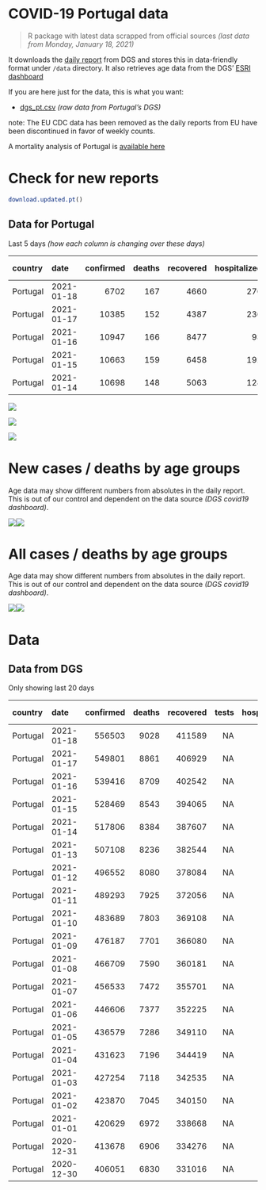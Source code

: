 COVID-19 Portugal data
================

> R package with latest data scrapped from official sources *(last data
> from Monday, January 18, 2021)*

It downloads the [daily
report](https://covid19.min-saude.pt/relatorio-de-situacao/) from DGS
and stores this in data-friendly format under `/data` directory. It also
retrieves age data from the DGS’ [ESRI
dashboard](https://covid19.min-saude.pt/ponto-de-situacao-atual-em-portugal/)

If you are here just for the data, this is what you want:

  - [dgs\_pt.csv](raw/master/data/dgs_pt.csv) *(raw data from Portugal’s
    DGS)*

note: The EU CDC data has been removed as the daily reports from EU have
been discontinued in favor of weekly counts.

A mortality analysis of Portugal is [available
here](https://averissimo.github.io/covid19-analysis/mortality.html)

# Check for new reports

``` r
download.updated.pt()
```

## Data for Portugal

Last 5 days *(how each column is changing over these days)*

| country  | date       | confirmed | deaths | recovered | hospitalized | in.icu | confirmed\_m\_00-09 | confirmed\_w\_00-09 | confirmed\_m\_10-19 | confirmed\_w\_10-19 | confirmed\_m\_20-29 | confirmed\_w\_20-29 | confirmed\_m\_30-39 | confirmed\_w\_30-39 | confirmed\_m\_40-49 | confirmed\_w\_40-49 | confirmed\_m\_50-59 | confirmed\_w\_50-59 | confirmed\_m\_60-69 | confirmed\_w\_60-69 | confirmed\_m\_70-79 | confirmed\_w\_70-79 | confirmed\_m\_80+ | confirmed\_w\_80+ | death\_m\_00-09 | death\_w\_00-09 | death\_m\_10-19 | death\_w\_10-19 | death\_m\_20-29 | death\_w\_20-29 | death\_m\_30-39 | death\_w\_30-39 | death\_m\_40-49 | death\_w\_40-49 | death\_m\_50-59 | death\_w\_50-59 | death\_m\_60-69 | death\_w\_60-69 | death\_m\_70-79 | death\_w\_70-79 | death\_m\_80+ | death\_w\_80+ |
| :------- | :--------- | --------: | -----: | --------: | -----------: | -----: | ------------------: | ------------------: | ------------------: | ------------------: | ------------------: | ------------------: | ------------------: | ------------------: | ------------------: | ------------------: | ------------------: | ------------------: | ------------------: | ------------------: | ------------------: | ------------------: | ----------------: | ----------------: | --------------: | --------------: | --------------: | --------------: | --------------: | --------------: | --------------: | --------------: | --------------: | --------------: | --------------: | --------------: | --------------: | --------------: | --------------: | --------------: | ------------: | ------------: |
| Portugal | 2021-01-18 |      6702 |    167 |      4660 |          276 |     17 |                 223 |                 223 |                 371 |                 334 |                 431 |                 467 |                 419 |                 534 |                 494 |                 616 |               \-299 |                 514 |                 342 |                 338 |                 221 |                 214 |               186 |               354 |               0 |               0 |               0 |               0 |               1 |               0 |               0 |               2 |               0 |               1 |               1 |               2 |               7 |               5 |              17 |               5 |            62 |            64 |
| Portugal | 2021-01-17 |     10385 |    152 |      4387 |          236 |      9 |                 363 |                 324 |                 545 |                 540 |                 591 |                 729 |                 620 |                 745 |                 768 |                 985 |                1310 |                 813 |                 483 |                 591 |                 327 |                 327 |               291 |               702 |               0 |               0 |               0 |               0 |               0 |               0 |               0 |               1 |               0 |               0 |               2 |               1 |               6 |               3 |              26 |              13 |            48 |            52 |
| Portugal | 2021-01-16 |     10947 |    166 |      8477 |           93 |     16 |                 349 |                 332 |                 593 |                 635 |                 701 |                 782 |                 651 |                 830 |                 816 |                1028 |                 728 |                 907 |                 506 |                 522 |                 363 |                 382 |               299 |               569 |               0 |               0 |               0 |               0 |               0 |               0 |               0 |               1 |               1 |               0 |               5 |               0 |             313 |               3 |              20 |              15 |            52 |            56 |
| Portugal | 2021-01-15 |     10663 |    159 |      6458 |          192 |     11 |                 354 |                 341 |                 509 |                 569 |                 751 |                 733 |                 681 |                 788 |                 776 |                1010 |                 722 |                 887 |                 487 |                 494 |                 349 |                 376 |               276 |               555 |               0 |               0 |               0 |               0 |               0 |               0 |               0 |               0 |               1 |               0 |               3 |               0 |           \-293 |               6 |              22 |              11 |            42 |            67 |
| Portugal | 2021-01-14 |     10698 |    148 |      5063 |          128 |     15 |                 319 |                 323 |                 517 |                 482 |                 690 |                 770 |                 653 |                 796 |                 779 |                1020 |                 670 |                 893 |                 548 |                 532 |                 332 |                 400 |               346 |               626 |               0 |               0 |               0 |               0 |               0 |               0 |               0 |               0 |               3 |               1 |               2 |               1 |              14 |               6 |              14 |              20 |            38 |            49 |

![](README_files/figure-gfm/totals-1.svg)<!-- -->

![](README_files/figure-gfm/differential-1.svg)<!-- -->

![](README_files/figure-gfm/differential_7days-1.svg)<!-- -->

# New cases / deaths by age groups

Age data may show different numbers from absolutes in the daily report.
This is out of our control and dependent on the data source *(DGS
covid19 dashboard)*.

![](README_files/figure-gfm/new_cases_deaths-1.svg)<!-- -->![](README_files/figure-gfm/new_cases_deaths-2.svg)<!-- -->

# All cases / deaths by age groups

Age data may show different numbers from absolutes in the daily report.
This is out of our control and dependent on the data source *(DGS
covid19 dashboard)*.

![](README_files/figure-gfm/total_cases_deaths-1.svg)<!-- -->![](README_files/figure-gfm/total_cases_deaths-2.svg)<!-- -->

# Data

## Data from DGS

Only showing last 20 days

| country  | date       | confirmed | deaths | recovered | tests | hospitalized | in.icu | confirmed\_m\_00-09 | confirmed\_w\_00-09 | confirmed\_m\_10-19 | confirmed\_w\_10-19 | confirmed\_m\_20-29 | confirmed\_w\_20-29 | confirmed\_m\_30-39 | confirmed\_w\_30-39 | confirmed\_m\_40-49 | confirmed\_w\_40-49 | confirmed\_m\_50-59 | confirmed\_w\_50-59 | confirmed\_m\_60-69 | confirmed\_w\_60-69 | confirmed\_m\_70-79 | confirmed\_w\_70-79 | confirmed\_m\_80+ | confirmed\_w\_80+ | death\_m\_00-09 | death\_w\_00-09 | death\_m\_10-19 | death\_w\_10-19 | death\_m\_20-29 | death\_w\_20-29 | death\_m\_30-39 | death\_w\_30-39 | death\_m\_40-49 | death\_w\_40-49 | death\_m\_50-59 | death\_w\_50-59 | death\_m\_60-69 | death\_w\_60-69 | death\_m\_70-79 | death\_w\_70-79 | death\_m\_80+ | death\_w\_80+ |
| :------- | :--------- | --------: | -----: | --------: | ----: | -----------: | -----: | ------------------: | ------------------: | ------------------: | ------------------: | ------------------: | ------------------: | ------------------: | ------------------: | ------------------: | ------------------: | ------------------: | ------------------: | ------------------: | ------------------: | ------------------: | ------------------: | ----------------: | ----------------: | --------------: | --------------: | --------------: | --------------: | --------------: | --------------: | --------------: | --------------: | --------------: | --------------: | --------------: | --------------: | --------------: | --------------: | --------------: | --------------: | ------------: | ------------: |
| Portugal | 2021-01-18 |    556503 |   9028 |    411589 |    NA |         5165 |    664 |               15132 |               14541 |               25258 |               25868 |               39168 |               44845 |               37323 |               44765 |               40187 |               51822 |               35507 |               46013 |               26344 |               28410 |               16800 |               19052 |             14826 |             30463 |               0 |               1 |               1 |               1 |               4 |               3 |               9 |              11 |              54 |              28 |             168 |              68 |             537 |             220 |            1159 |             682 |          2764 |          3318 |
| Portugal | 2021-01-17 |    549801 |   8861 |    406929 |    NA |         4889 |    647 |               14909 |               14318 |               24887 |               25534 |               38737 |               44378 |               36904 |               44231 |               39693 |               51206 |               35806 |               45499 |               26002 |               28072 |               16579 |               18838 |             14640 |             30109 |               0 |               1 |               1 |               1 |               3 |               3 |               9 |               9 |              54 |              27 |             167 |              66 |             530 |             215 |            1142 |             677 |          2702 |          3254 |
| Portugal | 2021-01-16 |    539416 |   8709 |    402542 |    NA |         4653 |    638 |               14546 |               13994 |               24342 |               24994 |               38146 |               43649 |               36284 |               43486 |               38925 |               50221 |               34496 |               44686 |               25519 |               27481 |               16252 |               18511 |             14349 |             29407 |               0 |               1 |               1 |               1 |               3 |               3 |               9 |               8 |              54 |              27 |             165 |              65 |             524 |             212 |            1116 |             664 |          2654 |          3202 |
| Portugal | 2021-01-15 |    528469 |   8543 |    394065 |    NA |         4560 |    622 |               14197 |               13662 |               23749 |               24359 |               37445 |               42867 |               35633 |               42656 |               38109 |               49193 |               33768 |               43779 |               25013 |               26959 |               15889 |               18129 |             14050 |             28838 |               0 |               1 |               1 |               1 |               3 |               3 |               9 |               7 |              53 |              27 |             160 |              65 |             211 |             209 |            1096 |             649 |          2602 |          3146 |
| Portugal | 2021-01-14 |    517806 |   8384 |    387607 |    NA |         4368 |    611 |               13843 |               13321 |               23240 |               23790 |               36694 |               42134 |               34952 |               41868 |               37333 |               48183 |               33046 |               42892 |               24526 |               26465 |               15540 |               17753 |             13774 |             28283 |               0 |               1 |               1 |               1 |               3 |               3 |               9 |               7 |              52 |              27 |             157 |              65 |             504 |             203 |            1074 |             638 |          2560 |          3079 |
| Portugal | 2021-01-13 |    507108 |   8236 |    382544 |    NA |         4240 |    596 |               13524 |               12998 |               22723 |               23308 |               36004 |               41364 |               34299 |               41072 |               36554 |               47163 |               32376 |               41999 |               23978 |               25933 |               15208 |               17353 |             13428 |             27657 |               0 |               1 |               1 |               1 |               3 |               3 |               9 |               7 |              49 |              26 |             155 |              64 |             490 |             197 |            1060 |             618 |          2522 |          3030 |
| Portugal | 2021-01-12 |    496552 |   8080 |    378084 |    NA |         4043 |    599 |               13225 |               12699 |               22215 |               22816 |               35334 |               40545 |               33562 |               40252 |               35833 |               46145 |               31709 |               41096 |               23419 |               25372 |               14899 |               16989 |             13169 |             27106 |               0 |               1 |               1 |               1 |               3 |               3 |               8 |               7 |              47 |              26 |             151 |              63 |             480 |             195 |            1048 |             609 |          2465 |          2972 |
| Portugal | 2021-01-11 |    489293 |   7925 |    372056 |    NA |         3983 |    567 |               13047 |               12551 |               21875 |               22477 |               34851 |               39947 |               33094 |               39700 |               35330 |               45504 |               31217 |               40522 |               23007 |               24937 |               14644 |               16701 |             12974 |             26751 |               0 |               1 |               1 |               1 |               3 |               3 |               8 |               7 |              46 |              26 |             147 |              63 |             469 |             189 |            1035 |             597 |          2422 |          2907 |
| Portugal | 2021-01-10 |    483689 |   7803 |    369108 |    NA |         3770 |    558 |               12880 |               12414 |               21620 |               22205 |               34458 |               39500 |               32757 |               39266 |               34935 |               45014 |               30872 |               40073 |               22735 |               24621 |               14479 |               16506 |             12802 |             26387 |               0 |               1 |               1 |               1 |               3 |               3 |               8 |               7 |              45 |              26 |             145 |              63 |             459 |             185 |            1018 |             583 |          2392 |          2863 |
| Portugal | 2021-01-09 |    476187 |   7701 |    366080 |    NA |         3555 |    540 |               12647 |               12217 |               21262 |               21849 |               33921 |               38926 |               32264 |               38695 |               34407 |               44397 |               30384 |               39470 |               22375 |               24202 |               14251 |               16237 |             12611 |             25908 |               0 |               1 |               1 |               1 |               3 |               3 |               8 |               7 |              44 |              26 |             144 |              61 |             455 |             183 |            1001 |             577 |          2358 |          2828 |
| Portugal | 2021-01-08 |    466709 |   7590 |    360181 |    NA |         3451 |    536 |               12415 |               11994 |               20815 |               21370 |               33240 |               38182 |               31634 |               37996 |               33764 |               43539 |               29790 |               38746 |               21907 |               23678 |               13945 |               15886 |             12330 |             25320 |               0 |               1 |               1 |               1 |               3 |               3 |               8 |               7 |              44 |              24 |             143 |              60 |             447 |             179 |             982 |             569 |          2328 |          2790 |
| Portugal | 2021-01-07 |    456533 |   7472 |    355701 |    NA |         3333 |    514 |               12156 |               11738 |               20316 |               20856 |               32460 |               37329 |               30926 |               37213 |               33050 |               42658 |               29139 |               37923 |               21406 |               23143 |               13666 |               15529 |             12089 |             24777 |               0 |               1 |               1 |               1 |               3 |               3 |               8 |               7 |              41 |              22 |             141 |              58 |             441 |             179 |             963 |             563 |          2294 |          2746 |
| Portugal | 2021-01-06 |    446606 |   7377 |    352225 |    NA |         3293 |    513 |               11918 |               11504 |               19820 |               20354 |               31750 |               36512 |               30272 |               36412 |               32352 |               41737 |               28524 |               37106 |               20951 |               22640 |               13405 |               15167 |             11806 |             24219 |               0 |               1 |               1 |               1 |               3 |               3 |               8 |               7 |              40 |              22 |             139 |              58 |             437 |             178 |             945 |             556 |          2270 |          2708 |
| Portugal | 2021-01-05 |    436579 |   7286 |    349110 |    NA |         3260 |    512 |               11692 |               11243 |               19328 |               19859 |               31047 |               35629 |               29582 |               35586 |               31602 |               40871 |               27885 |               36277 |               20476 |               22131 |               13118 |               14844 |             11530 |             23724 |               0 |               1 |               1 |               1 |               3 |               3 |               8 |               7 |              40 |              22 |             138 |              58 |             432 |             173 |             927 |             551 |          2244 |          2677 |
| Portugal | 2021-01-04 |    431623 |   7196 |    344419 |    NA |         3171 |    510 |               11594 |               11141 |               19143 |               19632 |               30732 |               35217 |               29244 |               35167 |               31218 |               40379 |               27568 |               35874 |               20247 |               21851 |               12942 |               14666 |             11386 |             23470 |               0 |               1 |               1 |               1 |               3 |               3 |               8 |               6 |              40 |              22 |             136 |              56 |             425 |             166 |             917 |             549 |          2218 |          2644 |
| Portugal | 2021-01-03 |    427254 |   7118 |    342535 |    NA |         3044 |    500 |               11477 |               11040 |               18962 |               19444 |               30471 |               34894 |               28961 |               34828 |               30874 |               39998 |               27283 |               35511 |               20015 |               21630 |               12775 |               14509 |             11240 |             23194 |               0 |               1 |               1 |               1 |               3 |               3 |               8 |               6 |              40 |              21 |             133 |              55 |             419 |             164 |             911 |             543 |          2194 |          2615 |
| Portugal | 2021-01-02 |    423870 |   7045 |    340150 |    NA |         2858 |    492 |               11389 |               10957 |               18830 |               19309 |               30253 |               34640 |               28743 |               34592 |               30623 |               39710 |               27066 |               35195 |               19849 |               21450 |               12651 |               14366 |             11133 |             22967 |               0 |               1 |               1 |               1 |               3 |               3 |               7 |               6 |              40 |              20 |             131 |              55 |             412 |             164 |             897 |             539 |          2174 |          2591 |
| Portugal | 2021-01-01 |    420629 |   6972 |    338668 |    NA |         2806 |    483 |                  NA |                  NA |                  NA |                  NA |                  NA |                  NA |                  NA |                  NA |                  NA |                  NA |                  NA |                  NA |                  NA |                  NA |                  NA |                  NA |                NA |                NA |              NA |              NA |              NA |              NA |              NA |              NA |              NA |              NA |              NA |              NA |              NA |              NA |              NA |              NA |              NA |              NA |            NA |            NA |
| Portugal | 2020-12-31 |    413678 |   6906 |    334276 |    NA |         2840 |    482 |               11126 |               10693 |               18389 |               18831 |               29568 |               33809 |               28011 |               33749 |               29944 |               38828 |               26409 |               34341 |               19353 |               20895 |               12323 |               13995 |             10830 |             22438 |               0 |               1 |               1 |               1 |               3 |               3 |               7 |               6 |              39 |              20 |             128 |              54 |             402 |             160 |             879 |             526 |          2129 |          2547 |
| Portugal | 2020-12-30 |    406051 |   6830 |    331016 |    NA |         2896 |    487 |               10944 |               10487 |               18082 |               18439 |               29030 |               33195 |               27509 |               33135 |               29400 |               38101 |               25490 |               33693 |               19015 |               20522 |               12111 |               13714 |             10647 |             21943 |               0 |               1 |               1 |               1 |               3 |               3 |               6 |               6 |              38 |              20 |             125 |              53 |             397 |             159 |             870 |             521 |          2113 |          2513 |
